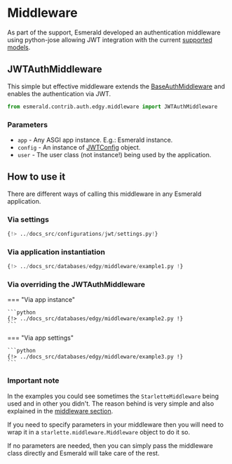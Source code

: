 # Middleware

As part of the support, Esmerald developed an authentication middleware using python-jose allowing JWT integration
with the current [supported models](./models.md#user).

## JWTAuthMiddleware

This simple but effective middleware extends the [BaseAuthMiddleware](../../middleware/middleware.md#baseauthmiddleware)
and enables the authentication via JWT.

```python
from esmerald.contrib.auth.edgy.middleware import JWTAuthMiddleware
```

### Parameters

* `app` - Any ASGI app instance. E.g.: Esmerald instance.
* `config` - An instance of [JWTConfig](../../configurations/jwt.md) object.
* `user` - The user class (not instance!) being used by the application.

## How to use it

There are different ways of calling this middleware in any Esmerald application.

### Via settings

```python
{!> ../docs_src/configurations/jwt/settings.py!}
```

### Via application instantiation

```python
{!> ../docs_src/databases/edgy/middleware/example1.py !}
```

### Via overriding the JWTAuthMiddleware

=== "Via app instance"

    ```python
    {!> ../docs_src/databases/edgy/middleware/example2.py !}
    ```

=== "Via app settings"

    ```python
    {!> ../docs_src/databases/edgy/middleware/example3.py !}
    ```

### Important note

In the examples you could see sometimes the `StarletteMiddleware` being used and in other you didn't. The reason behind
is very simple and also explained in the [middleware section](../../middleware/middleware.md#important).

If you need to specify parameters in your middleware then you will need to wrap it in a `starlette.middleware.Middleware`
object to do it so.

If no parameters are needed, then you can simply pass the middleware class directly and Esmerald will take care of the
rest.
